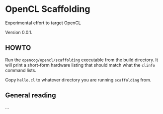 
OpenCL Scaffolding
==================
Experimental effort to target OpenCL

Version 0.0.1.

HOWTO
-----
Run the `opencog/opencl/scaffolding` executable from the build
directory. It will print a short-form hardware listing that should
match what the `clinfo` command lists.

Copy `hello.cl` to whatever directory you are running `scaffolding`
from.


General reading
---------------
...
